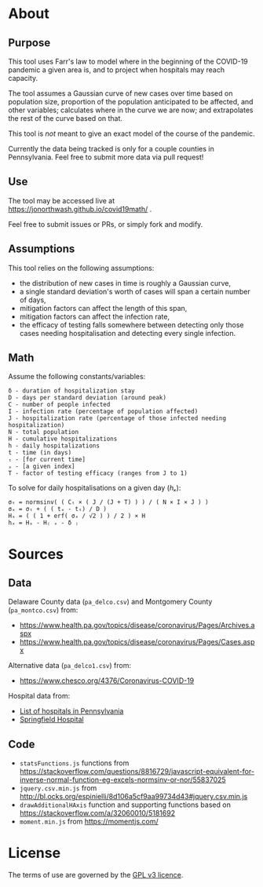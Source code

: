 # About

## Purpose

This tool uses Farr's law to model where in the beginning of the COVID-19 pandemic a given area is, and to project when hospitals may reach capacity.

The tool assumes a Gaussian curve of new cases over time based on population size, proportion of the population anticipated to be affected, and other variables; calculates where in the curve we are now; and extrapolates the rest of the curve based on that.

This tool is *not* meant to give an exact model of the course of the pandemic.

Currently the data being tracked is only for a couple counties in Pennsylvania.  Feel free to submit more data via pull request!

## Use

The tool may be accessed live at https://jonorthwash.github.io/covid19math/ .

Feel free to submit issues or PRs, or simply fork and modify.

## Assumptions

This tool relies on the following assumptions:
* the distribution of new cases in time is roughly a Gaussian curve,
* a single standard deviation's worth of cases will span a certain number of days,
* mitigation factors can affect the length of this span,
* mitigation factors can affect the infection rate,
* the efficacy of testing falls somewhere between detecting only those cases needing hospitalisation and detecting every single infection.

## Math

Assume the following constants/variables:

```
δ - duration of hospitalization stay
D - days per standard deviation (around peak)
C - number of people infected
I - infection rate (percentage of population affected)
J - hospitalization rate (percentage of those infected needing hospitalization)
N - total population
H - cumulative hospitalizations 
h - daily hospitalizations
t - time (in days)
ₜ - [for current time] 
ₓ - [a given index]
T - factor of testing efficacy (ranges from J to 1)
```

To solve for daily hospitalisations on a given day (*hₓ*):
```
σₜ = normsinv( ( Cₜ × ( J / (J + T) ) ) / ( N × I × J ) )
σₓ = σₜ + ( ( tₓ - tₜ) / D )
Hₓ = ( ( 1 + erf( σₓ / √2 ) ) / 2 ) × H
hₓ = Hₓ - H₍ ₓ - δ ₎
```


# Sources
## Data

Delaware County data (`pa_delco.csv`) and Montgomery County (`pa_montco.csv`) from:
* https://www.health.pa.gov/topics/disease/coronavirus/Pages/Archives.aspx
* https://www.health.pa.gov/topics/disease/coronavirus/Pages/Cases.aspx

Alternative data (`pa_delco1.csv`) from:
* https://www.chesco.org/4376/Coronavirus-COVID-19

Hospital data from:
* [List of hospitals in Pennsylvania](https://en.wikipedia.org/wiki/List_of_hospitals_in_Pennsylvania)
* [Springfield Hospital](https://www.crozerkeystone.org/springfield)

## Code

* `statsFunctions.js` functions from https://stackoverflow.com/questions/8816729/javascript-equivalent-for-inverse-normal-function-eg-excels-normsinv-or-nor/55837025
* `jquery.csv.min.js` from http://bl.ocks.org/espinielli/8d106a5cf9aa99734d43#jquery.csv.min.js
* `drawAdditionalHAxis` function and supporting functions based on https://stackoverflow.com/a/32060010/5181692
* `moment.min.js` from https://momentjs.com/

# License

The terms of use are governed by the [GPL v3 licence](LICENSE).
